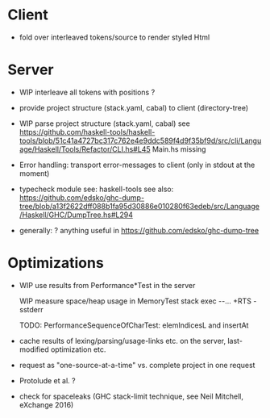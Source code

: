 
Client
======

* fold over interleaved tokens/source to render styled Html

Server
======

* WIP interleave all tokens
  with positions ?

* provide project structure (stack.yaml, cabal) to client (directory-tree)

* WIP parse project structure (stack.yaml, cabal)
  see https://github.com/haskell-tools/haskell-tools/blob/51c41a4727bc317c762e4e9ddc589f4d9f35bf9d/src/cli/Language/Haskell/Tools/Refactor/CLI.hs#L45
  Main.hs missing

* Error handling: transport error-messages to client (only in stdout at the moment)

* typecheck module
  see: haskell-tools
  see also: https://github.com/edsko/ghc-dump-tree/blob/a13f2622dff088b1fa95d30886e010280f63edeb/src/Language/Haskell/GHC/DumpTree.hs#L294

* generally: ? anything useful in https://github.com/edsko/ghc-dump-tree


Optimizations
=============

* WIP use results from Performance*Test in the server

  WIP measure space/heap usage in MemoryTest
        stack exec --... +RTS -sstderr

  TODO: PerformanceSequenceOfCharTest: elemIndicesL and insertAt

* cache results of lexing/parsing/usage-links etc. on the server, last-modified optimization etc.

* request as "one-source-at-a-time" vs. complete project in one request

* Protolude et al. ?

* check for spaceleaks (GHC stack-limit technique, see Neil Mitchell, eXchange 2016)
